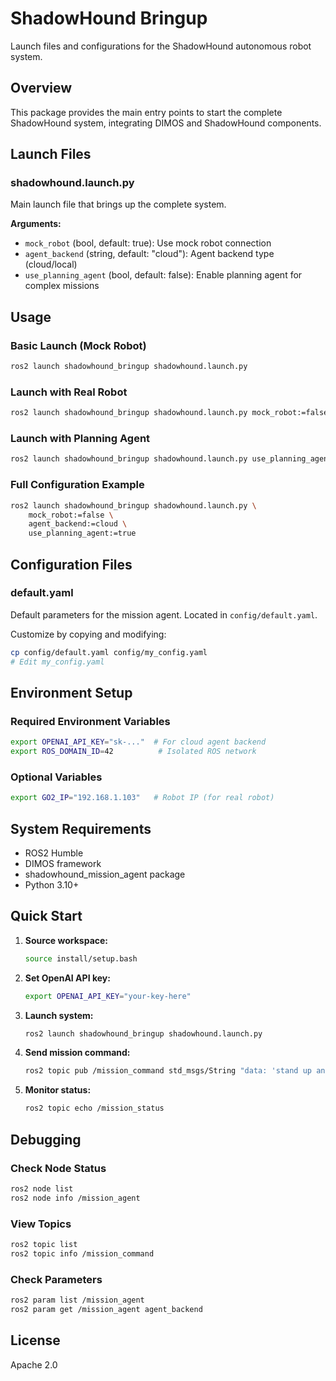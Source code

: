 # ShadowHound Bringup

Launch files and configurations for the ShadowHound autonomous robot system.

## Overview

This package provides the main entry points to start the complete ShadowHound system, integrating DIMOS and ShadowHound components.

## Launch Files

### shadowhound.launch.py

Main launch file that brings up the complete system.

**Arguments:**
- `mock_robot` (bool, default: true): Use mock robot connection
- `agent_backend` (string, default: "cloud"): Agent backend type (cloud/local)
- `use_planning_agent` (bool, default: false): Enable planning agent for complex missions

## Usage

### Basic Launch (Mock Robot)

```bash
ros2 launch shadowhound_bringup shadowhound.launch.py
```

### Launch with Real Robot

```bash
ros2 launch shadowhound_bringup shadowhound.launch.py mock_robot:=false
```

### Launch with Planning Agent

```bash
ros2 launch shadowhound_bringup shadowhound.launch.py use_planning_agent:=true
```

### Full Configuration Example

```bash
ros2 launch shadowhound_bringup shadowhound.launch.py \
    mock_robot:=false \
    agent_backend:=cloud \
    use_planning_agent:=true
```

## Configuration Files

### default.yaml

Default parameters for the mission agent. Located in `config/default.yaml`.

Customize by copying and modifying:

```bash
cp config/default.yaml config/my_config.yaml
# Edit my_config.yaml
```

## Environment Setup

### Required Environment Variables

```bash
export OPENAI_API_KEY="sk-..."  # For cloud agent backend
export ROS_DOMAIN_ID=42          # Isolated ROS network
```

### Optional Variables

```bash
export GO2_IP="192.168.1.103"   # Robot IP (for real robot)
```

## System Requirements

- ROS2 Humble
- DIMOS framework
- shadowhound_mission_agent package
- Python 3.10+

## Quick Start

1. **Source workspace:**
   ```bash
   source install/setup.bash
   ```

2. **Set OpenAI API key:**
   ```bash
   export OPENAI_API_KEY="your-key-here"
   ```

3. **Launch system:**
   ```bash
   ros2 launch shadowhound_bringup shadowhound.launch.py
   ```

4. **Send mission command:**
   ```bash
   ros2 topic pub /mission_command std_msgs/String "data: 'stand up and hello'"
   ```

5. **Monitor status:**
   ```bash
   ros2 topic echo /mission_status
   ```

## Debugging

### Check Node Status

```bash
ros2 node list
ros2 node info /mission_agent
```

### View Topics

```bash
ros2 topic list
ros2 topic info /mission_command
```

### Check Parameters

```bash
ros2 param list /mission_agent
ros2 param get /mission_agent agent_backend
```

## License

Apache 2.0
